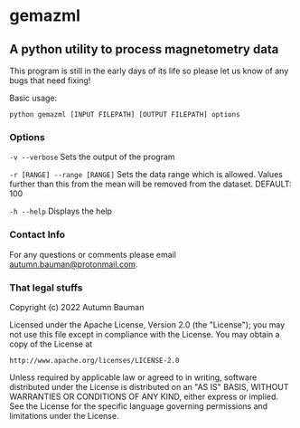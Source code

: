# gemazml
## A python utility to process magnetometry data

This program is still in the early days of its life so please let us know of any bugs that need fixing!

Basic usage:
```
python gemazml [INPUT FILEPATH] [OUTPUT FILEPATH] options
```
### Options

`-v --verbose`    Sets the output of the program

`-r [RANGE] --range [RANGE]`    Sets the data range which is allowed. Values further than this from the mean will be removed from the dataset. DEFAULT: 100

`-h --help` Displays the help

### Contact Info

For any questions or comments please email autumn.bauman@protonmail.com.

### That legal stuffs
Copyright (c) 2022 Autumn Bauman

Licensed under the Apache License, Version 2.0 (the "License");
you may not use this file except in compliance with the License.
You may obtain a copy of the License at

    http://www.apache.org/licenses/LICENSE-2.0

Unless required by applicable law or agreed to in writing, software
distributed under the License is distributed on an "AS IS" BASIS,
WITHOUT WARRANTIES OR CONDITIONS OF ANY KIND, either express or implied.
See the License for the specific language governing permissions and
limitations under the License.
